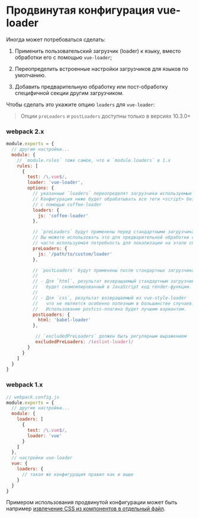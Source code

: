 # Продвинутая конфигурация vue-loader

Иногда может потребоваться сделать:

1. Применить пользовательский загрузчик (loader) к языку, вместо обработки его с помощью `vue-loader`;

2. Переопределить встроенные настройки загрузчиков для языков по умолчанию.

3. Добавить предварительную обработку или пост-обработку специфичной секции другим загрузчиком.

Чтобы сделать это укажите опцию `loaders` для `vue-loader`:

> Опции `preLoaders` и `postLoaders` доступны только в версиях 10.3.0+

### webpack 2.x

``` js
module.exports = {
  // другие настройки...
  module: {
    // `module.rules` тоже самое, что и `module.loaders` в 1.x
    rules: [
      {
        test: /\.vue$/,
        loader: 'vue-loader',
        options: {
          // указанные `loaders` переопределят загрузчики используемые по умолчанию
          // Конфигурация ниже будет обрабатывать все теги <script> без атрибута "lang"
          // с помощью coffee-loader
          loaders: {
            js: 'coffee-loader'
          },

          // `preLoaders` будут применены перед стандартными загрузчиками.
          // Вы можете использовать это для предварительной обработки секций
          // часто используемая потребность для локализации на этапе сборки.
          preLoaders: {
            js: '/path/to/custom/loader'
          },

          // `postLoaders` будут применены после стандартных загрузчиков.
          //
          // - Для `html`, результат возвращаемый стандартным загрузчиком
          //   будет скомпилированный в JavaScript код render-функции.
          //
          // - Для `css`, результат возвращаемый из vue-style-loader
          //   что не является особенно полезным в большинстве случаев.
          //   Использование postcss-плагина будет лучшим вариантом.
          postLoaders: {
            html: 'babel-loader'
          },

           // `excludedPreLoaders` должен быть регулярным выражением
           excludedPreLoaders: /(eslint-loader)/
        }
      }
    ]
  }
}
```

### webpack 1.x

``` js
// webpack.config.js
module.exports = {
  // другие настройки...
  module: {
    loaders: [
      {
        test: /\.vue$/,
        loader: 'vue'
      }
    ]
  },
  // настройки vue-loader
  vue: {
    loaders: {
      // такая же конфигурация правил как и выше
    }
  }
}
```

Примером использования продвинутой конфигурации может быть например [извлечение CSS из компонентов в отдельный файл](./extract-css.md).
